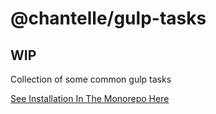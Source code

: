 # @chantelle/gulp-tasks
## WIP
Collection of some common gulp tasks

[See Installation In The Monorepo Here](https://github.com/GroupeChantelle/tools)
